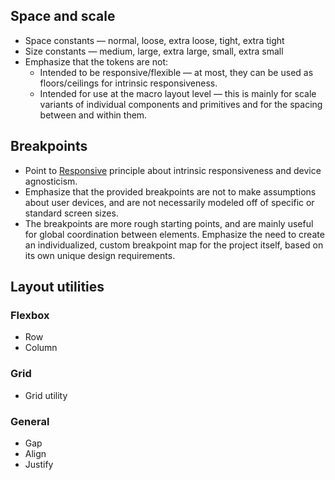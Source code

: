 <!--lead
  Layout—the arrangement, sizing, and spacing of elements—should be responsive, logical, intuitive, and consistent.
lead-->

## Space and scale
* Space constants — normal, loose, extra loose, tight, extra tight
* Size constants — medium, large, extra large, small, extra small
* Emphasize that the tokens are not:
    * Intended to be responsive/flexible — at most, they can be used as floors/ceilings for intrinsic responsiveness.
    * Intended for use at the macro layout level — this is mainly for scale variants of individual components and primitives and for the spacing between and within them.

## Breakpoints

* Point to [Responsive](/design/responsive) principle about intrinsic responsiveness and device agnosticism.
* Emphasize that the provided breakpoints are not to make assumptions about user devices, and are not necessarily modeled off of specific or standard screen sizes.
* The breakpoints are more rough starting points, and are mainly useful for global coordination between elements. Emphasize the need to create an individualized, custom breakpoint map for the project itself, based on its own unique design requirements.

## Layout utilities

### Flexbox

* Row
* Column

### Grid

* Grid utility

### General

* Gap
* Align
* Justify